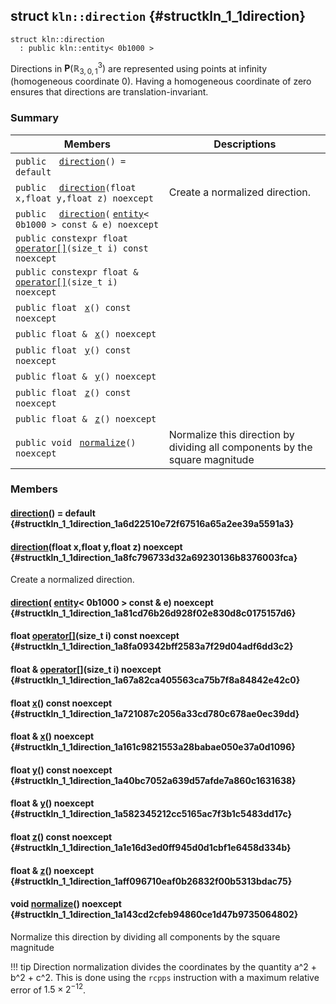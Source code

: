 ## struct `kln::direction` {#structkln_1_1direction}

```
struct kln::direction
  : public kln::entity< 0b1000 >
```  

Directions in $\mathbf{P}(\mathbb{R}^3_{3, 0, 1})$ are represented using points at infinity (homogeneous coordinate 0). Having a homogeneous coordinate of zero ensures that directions are translation-invariant.

### Summary

 Members                        | Descriptions                                
--------------------------------|---------------------------------------------
`public  ` [`direction`](#structkln_1_1direction_1a6d22510e72f67516a65a2ee39a5591a3)`() = default`  | 
`public  ` [`direction`](#structkln_1_1direction_1a8fc796733d32a69230136b8376003fca)`(float x,float y,float z) noexcept`  | Create a normalized direction.
`public  ` [`direction`](#structkln_1_1direction_1a81cd76b26d928f02e830d8c0175157d6)`(` [`entity`](../../api/kln_entity#structkln_1_1entity)`< 0b1000 > const & e) noexcept`  | 
`public constexpr float ` [`operator[]`](#structkln_1_1direction_1a8fa09342bff2583a7f29d04adf6dd3c2)`(size_t i) const noexcept`  | 
`public constexpr float & ` [`operator[]`](#structkln_1_1direction_1a67a82ca405563ca75b7f8a84842e42c0)`(size_t i) noexcept`  | 
`public float ` [`x`](#structkln_1_1direction_1a721087c2056a33cd780c678ae0ec39dd)`() const noexcept`  | 
`public float & ` [`x`](#structkln_1_1direction_1a161c9821553a28babae050e37a0d1096)`() noexcept`  | 
`public float ` [`y`](#structkln_1_1direction_1a40bc7052a639d57afde7a860c1631638)`() const noexcept`  | 
`public float & ` [`y`](#structkln_1_1direction_1a582345212cc5165ac7f3b1c5483dd17c)`() noexcept`  | 
`public float ` [`z`](#structkln_1_1direction_1a1e16d3ed0ff945d0d1cbf1e6458d334b)`() const noexcept`  | 
`public float & ` [`z`](#structkln_1_1direction_1aff096710eaf0b26832f00b5313bdac75)`() noexcept`  | 
`public void ` [`normalize`](#structkln_1_1direction_1a143cd2cfeb94860ce1d47b9735064802)`() noexcept`  | Normalize this direction by dividing all components by the square magnitude

### Members

####   [direction](#structkln_1_1direction_1a6d22510e72f67516a65a2ee39a5591a3)() = default  {#structkln_1_1direction_1a6d22510e72f67516a65a2ee39a5591a3}

####   [direction](#structkln_1_1direction_1a8fc796733d32a69230136b8376003fca)(float x,float y,float z) noexcept  {#structkln_1_1direction_1a8fc796733d32a69230136b8376003fca}

Create a normalized direction.

####   [direction](#structkln_1_1direction_1a81cd76b26d928f02e830d8c0175157d6)( [entity](../../api/kln_entity#structkln_1_1entity)< 0b1000 > const & e) noexcept  {#structkln_1_1direction_1a81cd76b26d928f02e830d8c0175157d6}

#### float  [operator[]](#structkln_1_1direction_1a8fa09342bff2583a7f29d04adf6dd3c2)(size_t i) const noexcept  {#structkln_1_1direction_1a8fa09342bff2583a7f29d04adf6dd3c2}

#### float &  [operator[]](#structkln_1_1direction_1a67a82ca405563ca75b7f8a84842e42c0)(size_t i) noexcept  {#structkln_1_1direction_1a67a82ca405563ca75b7f8a84842e42c0}

#### float  [x](#structkln_1_1direction_1a721087c2056a33cd780c678ae0ec39dd)() const noexcept  {#structkln_1_1direction_1a721087c2056a33cd780c678ae0ec39dd}

#### float &  [x](#structkln_1_1direction_1a161c9821553a28babae050e37a0d1096)() noexcept  {#structkln_1_1direction_1a161c9821553a28babae050e37a0d1096}

#### float  [y](#structkln_1_1direction_1a40bc7052a639d57afde7a860c1631638)() const noexcept  {#structkln_1_1direction_1a40bc7052a639d57afde7a860c1631638}

#### float &  [y](#structkln_1_1direction_1a582345212cc5165ac7f3b1c5483dd17c)() noexcept  {#structkln_1_1direction_1a582345212cc5165ac7f3b1c5483dd17c}

#### float  [z](#structkln_1_1direction_1a1e16d3ed0ff945d0d1cbf1e6458d334b)() const noexcept  {#structkln_1_1direction_1a1e16d3ed0ff945d0d1cbf1e6458d334b}

#### float &  [z](#structkln_1_1direction_1aff096710eaf0b26832f00b5313bdac75)() noexcept  {#structkln_1_1direction_1aff096710eaf0b26832f00b5313bdac75}

#### void  [normalize](#structkln_1_1direction_1a143cd2cfeb94860ce1d47b9735064802)() noexcept  {#structkln_1_1direction_1a143cd2cfeb94860ce1d47b9735064802}

Normalize this direction by dividing all components by the square magnitude

!!! tip 
    Direction normalization divides the coordinates by the quantity
    a^2 + b^2 + c^2. This is done using the `rcpps` instruction with a
    maximum relative error of $1.5\times 2^{-12}$.

